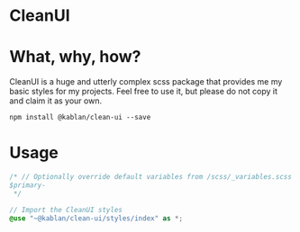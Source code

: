 # CleanUI

# What, why, how?
CleanUI is a huge and utterly complex scss package that provides me my basic styles for my projects.
Feel free to use it, but please do not copy it and claim it as your own.
```npm
npm install @kablan/clean-ui --save
```
# Usage
```scss
/* // Optionally override default variables from /scss/_variables.scss
$primary-
 */

// Import the CleanUI styles
@use "~@kablan/clean-ui/styles/index" as *;
```
